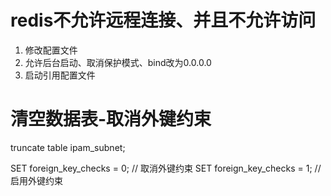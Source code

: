 # redis不允许远程连接、并且不允许访问

1. 修改配置文件
2. 允许后台启动、取消保护模式、bind改为0.0.0.0
3. 启动引用配置文件

# 清空数据表-取消外键约束

truncate table  ipam_subnet;

SET foreign_key_checks = 0; // 取消外键约束
SET foreign_key_checks = 1; // 启用外键约束